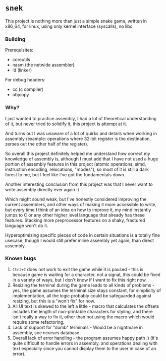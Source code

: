 # `snek`

This project is nothing more than just a simple snake game, written in x86_64, for linux, using only kernel interface (syscalls), no libc.

### Building

Prerequisites:
- coreutils
- nasm (the netwide assembler)
- ld (linker)

For debug headers:
- cc (c compiler)
- objcopy

### Why?

I just wanted to practice assembly, I had a lot of theoretical understanding of it, but never tried to solidify it, this project is attempt at it.

And turns out I was unaware of a lot of quirks and details when working in assembly (example: operations where 32-bit register is the destination, zeroes out the other half of the register).

So overall this project definitely helped me understand how correct my knowledge of assembly is, although I must add that I have not used a huge portion of assembly features in this project (atomic operations, simd, instruction encoding, relocations, "modes"), so most of it is still a dark forest to me, but I feel like I've got the fundamentals down.

Another interesting conclusion from this project was that I never want to write assembly directly ever again :)

Which might sound weak, but I've honestly considered improving the current assemblers, and other ways of making it more accessible to write, but every time I think of an idea on how to improve it, my mind instantly jumps to C or any other higher level language that already has these features. Stacking more preprocessor features on a shaky, fractured language won't do it.

Hyperoptimizing specific pieces of code in certain situations is a totally fine usecase, though I would still prefer inline assembly yet again, than direct assembly.

### Known bugs

1) `Ctrl+C` does not work to exit the game while it is paused - this is because game is waiting for a character, not a signal, this could be fixed in a variety of ways, but I don't know if I want to fix this right now.
2) Resizing the terminal during the game leads to all kinds of problems - yes, the game assumes the terminal size stays constant, for simplicity of implementation, all the logic probably could be safeguarded against resizing, but this is a "won't fix" for now.
3) All UI text is skewed to the left a little - macro that calculates the offsets includes the length of non-printable characters for styling, and there isn't really a way to fix it, other than not using the macro which would require some refactoring.
4) Lack of support for "dumb" terminals - Would be a nightmare in assembly, see ncurses database.
5) Overall lack of error handling - the program assumes happy path :) (it's quite difficult to handle errors in assembly, and operations dealing with text especially since you cannot display them to the user in case of an error).
